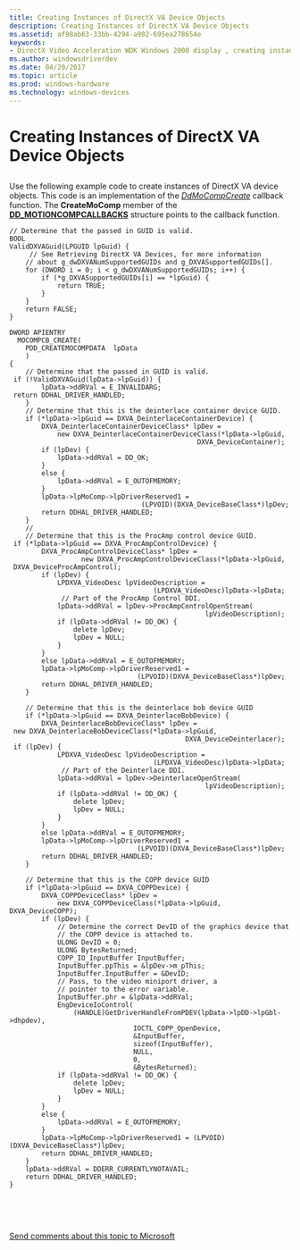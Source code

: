 ```yaml
---
title: Creating Instances of DirectX VA Device Objects
description: Creating Instances of DirectX VA Device Objects
ms.assetid: af98ab63-33bb-4294-a902-695ea278654e
keywords:
- DirectX Video Acceleration WDK Windows 2000 display , creating instances
ms.author: windowsdriverdev
ms.date: 04/20/2017
ms.topic: article
ms.prod: windows-hardware
ms.technology: windows-devices
---
```


# Creating Instances of DirectX VA Device Objects


## <span id="ddk_creating_instances_of_directx_va_device_objects_gg"></span><span id="DDK_CREATING_INSTANCES_OF_DIRECTX_VA_DEVICE_OBJECTS_GG"></span>


Use the following example code to create instances of DirectX VA device objects. This code is an implementation of the [*DdMoCompCreate*](https://msdn.microsoft.com/library/windows/hardware/ff549656) callback function. The **CreateMoComp** member of the [**DD\_MOTIONCOMPCALLBACKS**](https://msdn.microsoft.com/library/windows/hardware/ff551660) structure points to the callback function.

```
// Determine that the passed in GUID is valid. 
BOOL
ValidDXVAGuid(LPGUID lpGuid) {
     // See Retrieving DirectX VA Devices, for more information 
    // about g_dwDXVANumSupportedGUIDs and g_DXVASupportedGUIDs[].
    for (DWORD i = 0; i < g_dwDXVANumSupportedGUIDs; i++) {
        if (*g_DXVASupportedGUIDs[i] == *lpGuid) {
            return TRUE;
        }
    }
    return FALSE;
}

DWORD APIENTRY
  MOCOMPCB_CREATE(
    PDD_CREATEMOCOMPDATA  lpData
    )
{
    // Determine that the passed in GUID is valid. 
 if (!ValidDXVAGuid(lpData->lpGuid)) {
        lpData->ddRVal = E_INVALIDARG;
 return DDHAL_DRIVER_HANDLED;
    }
    // Determine that this is the deinterlace container device GUID.
    if (*lpData->lpGuid == DXVA_DeinterlaceContainerDevice) {
        DXVA_DeinterlaceContainerDeviceClass* lpDev =
            new DXVA_DeinterlaceContainerDeviceClass(*lpData->lpGuid,
                                               DXVA_DeviceContainer);
        if (lpDev) {
            lpData->ddRVal = DD_OK;
        }
        else {
            lpData->ddRVal = E_OUTOFMEMORY;
        }
        lpData->lpMoComp->lpDriverReserved1 = 
                                 (LPVOID)(DXVA_DeviceBaseClass*)lpDev;
        return DDHAL_DRIVER_HANDLED;
    }
    //
    // Determine that this is the ProcAmp control device GUID.
 if (*lpData->lpGuid == DXVA_ProcAmpControlDevice) {
        DXVA_ProcAmpControlDeviceClass* lpDev =
                  new DXVA_ProcAmpControlDeviceClass(*lpData->lpGuid,
 DXVA_DeviceProcAmpControl);
        if (lpDev) {
            LPDXVA_VideoDesc lpVideoDescription = 
                                    (LPDXVA_VideoDesc)lpData->lpData;
             // Part of the ProcAmp Control DDI.
            lpData->ddRVal = lpDev->ProcAmpControlOpenStream(
                                                 lpVideoDescription);
            if (lpData->ddRVal != DD_OK) {
                delete lpDev;
                lpDev = NULL;
            }
        }
        else lpData->ddRVal = E_OUTOFMEMORY;
        lpData->lpMoComp->lpDriverReserved1 = 
                                (LPVOID)(DXVA_DeviceBaseClass*)lpDev;
        return DDHAL_DRIVER_HANDLED;
    }

    // Determine that this is the deinterlace bob device GUID
    if (*lpData->lpGuid == DXVA_DeinterlaceBobDevice) {
        DXVA_DeinterlaceBobDeviceClass* lpDev =
 new DXVA_DeinterlaceBobDeviceClass(*lpData->lpGuid,
                                            DXVA_DeviceDeinterlacer);
 if (lpDev) {
            LPDXVA_VideoDesc lpVideoDescription = 
                                    (LPDXVA_VideoDesc)lpData->lpData;
             // Part of the Deinterlace DDI.
            lpData->ddRVal = lpDev->DeinterlaceOpenStream( 
                                                 lpVideoDescription);
            if (lpData->ddRVal != DD_OK) {
                delete lpDev;
                lpDev = NULL;
            }
        }
        else lpData->ddRVal = E_OUTOFMEMORY;
        lpData->lpMoComp->lpDriverReserved1 = 
                                (LPVOID)(DXVA_DeviceBaseClass*)lpDev;
        return DDHAL_DRIVER_HANDLED;
    }

    // Determine that this is the COPP device GUID
    if (*lpData->lpGuid == DXVA_COPPDevice) {
        DXVA_COPPDeviceClass* lpDev =
            new DXVA_COPPDeviceClass(*lpData->lpGuid, DXVA_DeviceCOPP);
        if (lpDev) {
            // Determine the correct DevID of the graphics device that 
            // the COPP device is attached to.
            ULONG DevID = 0;
            ULONG BytesReturned;
            COPP_IO_InputBuffer InputBuffer;
            InputBuffer.ppThis = &lpDev->m_pThis;
            InputBuffer.InputBuffer = &DevID;
            // Pass, to the video miniport driver, a 
            // pointer to the error variable.
            InputBuffer.phr = &lpData->ddRVal;
            EngDeviceIoControl(
                (HANDLE)GetDriverHandleFromPDEV(lpData->lpDD->lpGbl->dhpdev),
                               IOCTL_COPP_OpenDevice,
                               &InputBuffer,
                               sizeof(InputBuffer),
                               NULL,
                               0,
                               &BytesReturned);
            if (lpData->ddRVal != DD_OK) {
                delete lpDev;
                lpDev = NULL;
            }
        }
        else {
            lpData->ddRVal = E_OUTOFMEMORY;
        }
        lpData->lpMoComp->lpDriverReserved1 = (LPVOID)(DXVA_DeviceBaseClass*)lpDev;
        return DDHAL_DRIVER_HANDLED;
    }
    lpData->ddRVal = DDERR_CURRENTLYNOTAVAIL;
    return DDHAL_DRIVER_HANDLED;
}
```

 

 

[Send comments about this topic to Microsoft](mailto:wsddocfb@microsoft.com?subject=Documentation%20feedback%20[display\display]:%20Creating%20Instances%20of%20DirectX%20VA%20Device%20Objects%20%20RELEASE:%20%282/10/2017%29&body=%0A%0APRIVACY%20STATEMENT%0A%0AWe%20use%20your%20feedback%20to%20improve%20the%20documentation.%20We%20don't%20use%20your%20email%20address%20for%20any%20other%20purpose,%20and%20we'll%20remove%20your%20email%20address%20from%20our%20system%20after%20the%20issue%20that%20you're%20reporting%20is%20fixed.%20While%20we're%20working%20to%20fix%20this%20issue,%20we%20might%20send%20you%20an%20email%20message%20to%20ask%20for%20more%20info.%20Later,%20we%20might%20also%20send%20you%20an%20email%20message%20to%20let%20you%20know%20that%20we've%20addressed%20your%20feedback.%0A%0AFor%20more%20info%20about%20Microsoft's%20privacy%20policy,%20see%20http://privacy.microsoft.com/default.aspx. "Send comments about this topic to Microsoft")




